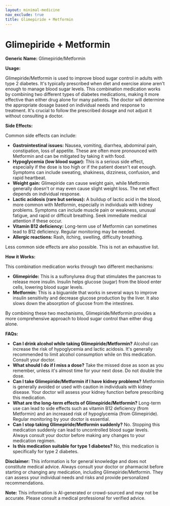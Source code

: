 ```yaml
---
layout: minimal-medicine
nav_exclude: true
title: Glimepiride + Metformin
---
```


# Glimepiride + Metformin

**Generic Name:** Glimepiride/Metformin

**Usage:**

Glimepiride/Metformin is used to improve blood sugar control in adults with type 2 diabetes.  It's typically prescribed when diet and exercise alone aren't enough to manage blood sugar levels.  This combination medication works by combining two different types of diabetes medications, making it more effective than either drug alone for many patients.  The doctor will determine the appropriate dosage based on individual needs and response to treatment.  It's crucial to follow the prescribed dosage and not adjust it without consulting a doctor.

**Side Effects:**

Common side effects can include:

* **Gastrointestinal issues:** Nausea, vomiting, diarrhea, abdominal pain, constipation, loss of appetite.  These are often more pronounced with Metformin and can be mitigated by taking it with food.
* **Hypoglycemia (low blood sugar):** This is a serious side effect, especially if the dose is too high or if the patient doesn't eat enough.  Symptoms can include sweating, shakiness, dizziness, confusion, and rapid heartbeat.
* **Weight gain:** Glimepiride can cause weight gain, while Metformin generally doesn't or may even cause slight weight loss. The net effect depends on individual response.
* **Lactic acidosis (rare but serious):**  A buildup of lactic acid in the blood, more common with Metformin, especially in individuals with kidney problems.  Symptoms can include muscle pain or weakness, unusual fatigue, and rapid or difficult breathing.  Seek immediate medical attention if these occur.
* **Vitamin B12 deficiency:** Long-term use of Metformin can sometimes lead to B12 deficiency.  Regular monitoring may be needed.
* **Allergic reactions:** Rash, itching, swelling, difficulty breathing.

Less common side effects are also possible.  This is not an exhaustive list.

**How it Works:**

This combination medication works through two different mechanisms:

* **Glimepiride:** This is a sulfonylurea drug that stimulates the pancreas to release more insulin.  Insulin helps glucose (sugar) from the blood enter cells, lowering blood sugar levels.
* **Metformin:** This is a biguanide that works in several ways to improve insulin sensitivity and decrease glucose production by the liver.  It also slows down the absorption of glucose from the intestines.

By combining these two mechanisms, Glimepiride/Metformin provides a more comprehensive approach to blood sugar control than either drug alone.

**FAQs:**

* **Can I drink alcohol while taking Glimepiride/Metformin?**  Alcohol can increase the risk of hypoglycemia and lactic acidosis.  It's generally recommended to limit alcohol consumption while on this medication. Consult your doctor.
* **What should I do if I miss a dose?**  Take the missed dose as soon as you remember, unless it's almost time for your next dose.  Do not double the dose.
* **Can I take Glimepiride/Metformin if I have kidney problems?**  Metformin is generally avoided or used with caution in individuals with kidney disease. Your doctor will assess your kidney function before prescribing this medication.
* **What are the long-term effects of Glimepiride/Metformin?** Long-term use can lead to side effects such as vitamin B12 deficiency (from Metformin) and an increased risk of hypoglycemia (from Glimepiride). Regular monitoring by your doctor is essential.
* **Can I stop taking Glimepiride/Metformin suddenly?**  No.  Stopping this medication suddenly can lead to uncontrolled blood sugar levels.  Always consult your doctor before making any changes to your medication regimen.
* **Is this medication suitable for type 1 diabetes?** No, this medication is specifically for type 2 diabetes.


**Disclaimer:** This information is for general knowledge and does not constitute medical advice.  Always consult your doctor or pharmacist before starting or changing any medication, including Glimepiride/Metformin.  They can assess your individual needs and risks and provide personalized recommendations.


**Note:** This information is AI-generated or crowd-sourced and may not be accurate. Please consult a medical professional for verified advice.